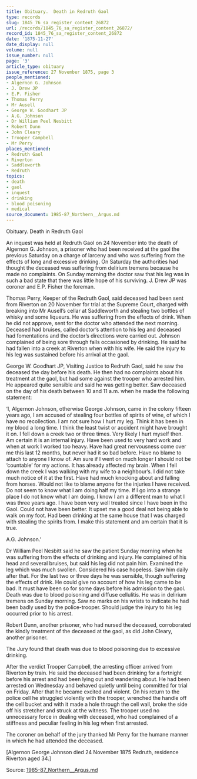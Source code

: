```yaml
---
title: Obituary.  Death in Redruth Gaol
type: records
slug: 1845_76_sa_register_content_26872
url: /records/1845_76_sa_register_content_26872/
record_id: 1845_76_sa_register_content_26872
date: '1875-11-27'
date_display: null
volume: null
issue_number: null
page: '3'
article_type: obituary
issue_reference: 27 November 1875, page 3
people_mentioned:
- Algernon G. Johnson
- J. Drew JP
- E.P. Fisher
- Thomas Perry
- Mr Ausell
- George W. Goodhart JP
- A.G. Johnson
- Dr William Peel Nesbitt
- Robert Dunn
- John Cleary
- Trooper Campbell
- Mr Perry
places_mentioned:
- Redruth Gaol
- Riverton
- Saddleworth
- Redruth
topics:
- death
- gaol
- inquest
- drinking
- blood poisoning
- medical
source_document: 1985-87_Northern__Argus.md
---
```


Obituary.  Death in Redruth Gaol

An inquest was held at Redruth Gaol on 24 November into the death of Algernon G. Johnson, a prisoner who had been received at the gaol the previous Saturday on a charge of larceny and who was suffering from the effects of long and excessive drinking.  On Saturday the authorities had thought the deceased was suffering from delirium tremens because he made no complaints.  On Sunday morning the doctor saw that his leg was in such a bad state that there was little hope of his surviving.  J. Drew JP was coroner and E.P. Fisher the foreman.

Thomas Perry, Keeper of the Redruth Gaol, said deceased had been sent from Riverton on 20 November for trial at the Supreme Court, charged with breaking into Mr Ausell’s cellar at Saddleworth and stealing two bottles of whisky and some liqueurs.  He was suffering from the effects of drink.  When he did not approve, sent for the doctor who attended the next morning.  Deceased had bruises, called doctor’s attention to his leg and deceased had fomentations and the doctor’s directions were carried out.  Johnson complained of being sore through falls occasioned by drinking.  He said he had fallen into a creek at Riverton when with his wife.  He said the injury to his leg was sustained before his arrival at the gaol.

George W. Goodhart JP, Visiting Justice to Redruth Gaol, said he saw the deceased the day before his death.  He then had no complaints about his treatment at the gaol, but had some against the trooper who arrested him.  He appeared quite sensible and said he was getting better.  Saw deceased on the day of his death between 10 and 11 a.m. when he made the following statement:

‘I, Algernon Johnson, otherwise George Johnson, came in the colony fifteen years ago, I am accused of stealing four bottles of spirits of wine, of which I have no recollection.  I am not sure how I hurt my leg.  Think it has been in my blood a long time.  I think the least twist or accident might have brought it on.  I fell down a creek two or three times.  Very likely I hurt myself then.  Am certain it is an internal injury.  Have been used to very hard work and when at work I worked too heavy.  Have had great nervousness come over me this last 12 months, but never had it so bad before.  Have no blame to attach to anyone I know of.  Am sure if I went on much longer I should not be ‘countable’ for my actions.  It has already affected my brain.  When I fell down the creek I was walking with my wife to a neighbour’s.  I did not take much notice of it at the first.  Have had much knocking about and falling from horses.  Would not like to blame anyone for the injuries I have received.  Do not seem to know what I am doing half my time.  If I go into a strange place I do not know what I am doing.  I know I am a different man to what I was three years ago.  I have been very well treated since I have been in the Gaol.  Could not have been better.  It upset me a good deal not being able to walk on my foot.  Had been drinking at the same house that I was charged with stealing the spirits from.  I make this statement and am certain that it is true.

A.G. Johnson.’

Dr William Peel Nesbitt said he saw the patient Sunday morning when he was suffering from the effects of drinking and injury.  He complained of his head and several bruises, but said his leg did not pain him.  Examined the leg which was much swollen.  Considered his case hopeless.  Saw him daily after that.  For the last two or three days he was sensible, though suffering the effects of drink.  He could give no account of how his leg came to be bad. It must have been so for some days before his admission to the gaol.  Death was due to blood poisoning and diffuse cellulitis.  He was in delirium tremens on Sunday morning.  Saw no marks on his wrists to indicate he had been badly used by the police-trooper.  Should judge the injury to his leg occurred prior to his arrest.

Robert Dunn, another prisoner, who had nursed the deceased, corroborated the kindly treatment of the deceased at the gaol, as did John Cleary, another prisoner.

The Jury found that death was due to blood poisoning due to excessive drinking.

After the verdict Trooper Campbell, the arresting officer arrived from Riverton by train.  He said the deceased had been drinking for a fortnight before his arrest and had been lying out and wandering about.  He had been arrested on Wednesday and behaved quietly until being committed for trial on Friday.  After that he became excited and violent.  On his return to the police cell he struggled violently with the trooper, wrenched the handle off the cell bucket and with it made a hole through the cell wall, broke the side off his stretcher and struck at the witness.  The trooper used no unnecessary force in dealing with deceased, who had complained of a stiffness and peculiar feeling in his leg when first arrested.

The coroner on behalf of the jury thanked Mr Perry for the humane manner in which he had attended the deceased.

[Algernon George Johnson died 24 November 1875 Redruth, residence Riverton aged 34.]

Source: [1985-87_Northern__Argus.md](/downloads/markdown/1985-87_Northern__Argus.md)

